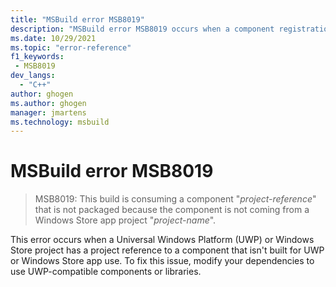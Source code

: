 ```yaml
---
title: "MSBuild error MSB8019"
description: "MSBuild error MSB8019 occurs when a component registration operation fails during the build."
ms.date: 10/29/2021
ms.topic: "error-reference"
f1_keywords:
 - MSB8019
dev_langs:
  - "C++"
author: ghogen
ms.author: ghogen
manager: jmartens
ms.technology: msbuild
---
```

# MSBuild error MSB8019

> MSB8019: This build is consuming a component "*project-reference*" that is not packaged because the component is not coming from a Windows Store app project "*project-name*".

This error occurs when a Universal Windows Platform (UWP) or Windows Store project has a project reference to a component that isn't built for UWP or Windows Store app use. To fix this issue, modify your dependencies to use UWP-compatible components or libraries.
